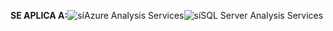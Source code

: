 **SE APLICA A:**![sí](media/analysis-services-appliesto/yes.png)Azure Analysis Services![sí](media/analysis-services-appliesto/yes.png)SQL Server Analysis Services